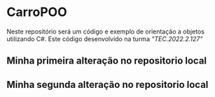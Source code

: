 # CarroPOO
Neste repositório será um código e exemplo de orientação a objetos utilizando C#. Este código desenvolvido na turma _"TEC.2022.2.127"_

## Minha primeira alteração no repositorio local

## Minha segunda alteração no repositorio local
